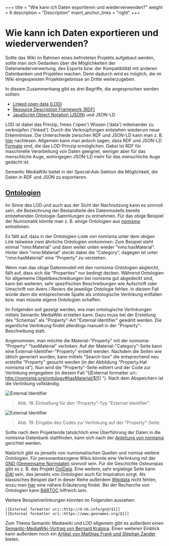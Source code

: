 +++
title = "Wie kann ich Daten exportieren und wiederverwenden?"
weight = 6
description = "Description"
insert_anchor_links = "right"
+++

# Wie kann ich Daten exportieren und wiederverwenden?

Sollte das Wiki im Rahmen eines befristeten Projekts aufgebaut werden, sollte man sich Gedanken über die Möglichkeiten der Datenwiederverwertung, des Exports bzw. der Kompatibilität mit anderen Datenbanken und Projekten machen. Denn dadurch wird es möglich, die im Wiki eingespeisten Projektergebnisse an Dritte weiterzugeben.

In diesem Zusammenhang gibt es drei Begriffe, die angesprochen werden sollten:
- [Linked open data (LOD)](https://kompetenzwerkd.github.io/infoportal/glossar/#linked-open-data)
- [Resource Description Framework (RDF)](https://kompetenzwerkd.github.io/infoportal/glossar/#rdf)
- [JavaScript Object Notation (JSON)](https://kompetenzwerkd.github.io/infoportal/glossar/#json) und JSON-LD

LOD ist dabei das Prinzip, freies ('open') Wissen ('data') miteinander zu verknüpfen ('linked'). Durch die Verknüpfungen entstehen wiederum neue Erkenntnisse. Die Unterschiede zwischen RDF und JSON-LD kann man z. B. [hier](https://allegrograph.com/rdf-json/) nachlesen. Allgemein kann man jedoch sagen, dass RDF und JSON-LD [Formate](https://kompetenzwerkd.github.io/infoportal/glossar/#dateiformat) sind, die das LOD-Prinzip ermöglichen. Dabei ist RDF für maschinelle Verarbeitung von Daten geeignet, weniger aber für das menschliche Auge, wohingegen JSON-LD mehr für das menschliche Auge gedacht ist.

Semantic MediaWiki bietet in der Special:Ask-Sektion die Möglichkeit, die Daten in RDF und JSON zu exportieren.



## [Ontologien](https://kompetenzwerkd.github.io/infoportal/glossar/#ontologie)

Im Sinne des LOD und auch aus der Sicht der Nachnutzung kann es sinnvoll sein, die Bezeichnung der Bestandteile des Datenmodells bereits entstehenden Ontologie-Sammlungen zu entnehmen. Für das obige Beispiel der Numismatik könnte man z. B. einige Ontologien aus [nomisma](http://nomisma.org/ontology) entnehmen.

Es fällt auf, dass in der Ontologien-Liste von nomisma unter dem obigen Link teilweise zwei ähnliche Ontologien vorkommen: Zum Beispiel steht einmal "nmo:Material" und dann weiter unten wieder "nmo:hasMaterial". Hinter dem "nmo:Material" steckt dabei die "Category", dagegen ist unter "nmo:hasMaterial" eine "Property" zu verstehen.

Wenn man das obige Datenmodell mit den nomisma-Ontologien abgleicht, fällt auf, dass sich die "Properties" nur bedingt decken. Während Ontologien für allgemeine Objektbeschreibungen bei nomisma gut abgedeckt sind, kann bei weiteren, sehr spezifischen Beschreibungen wie Aufschrift oder Umschrift von Avers / Revers die jeweilige Ontologie fehlen. In diesem Fall würde dann die entsprechende Spalte als ontologische Verlinkung entfallen bzw. man müsste eigene Ontologien schaffen.

Im Folgenden soll gezeigt werden, wie man ontologische Verlinkungen mittels Semantic MediaWiki erstellen kann:
Dazu muss bei der Erstellung des "Schemas" als "Property"-Art "External Identifier" gewählt werden. Die eigentliche Verlinkung findet allerdings manuell in der "Property"-Beschreibung statt.

Angenommen, man möchte die Material-"Property" mit der nomisma-"Property" "hasMaterial" verlinken: Auf der Material-"Category"-Seite kann eine External-Identifier-"Property" erstellt werden. Nachdem die Seiten wie üblich generiert wurden, kann mittels "Search-box" die entsprechend neu erstellte "Property" gesucht werden (in der Abbildung "Property:Hat nomisma id"). Nun wird die "Property"-Seite editiert und der Code zur Verlinkung eingegeben (in diesem Fall "[[External formatter uri:: http://nomisma.org/ontology#hasMaterial/$1]]
"). Nach dem Abspeichern ist die Verlinkung vollständig.

![External Identifier](/infoportal/images/smw/External-identifier1.png)
> Abb. 18: Eintsellung für den "Property"-Typ "External identifier".

![External Identifier](/infoportal/images/smw/External-identifier2.png)
> Abb. 19: Eingabe des Codes zur Verlinkung auf der "Property"-Seite.

Sollte nach dem Projektende tatsächlich eine Überführung der Daten in die nomisma-Datenbank stattfinden, kann sich nach der [Anleitung von nomisma](http://nomisma.org/documentation/contribute) gerichtet werden.




Natürlich gibt es jenseits von numismatischen Quellen und nomisa weitere Ontologien. Für personenbezogene Wikis könnte eine Verlinkung mit der [GND (Gemeinsame Normdatei)](https://kompetenzwerkd.github.io/infoportal/glossar/#gnd) sinnvoll sein. Für die Geschichte Osteuropas gibt es z. B. das Projekt [OstData](https://www.osmikon.de/servicemenue/ueber-uns/ueber-ostdata/). Eine weitere, sehr ergiebige Seite kann [iDAI](https://idai.world/) sein, das jenseits von Ontologien auch für Inspiration sorgt. Als klassisches Beispiel darf in dieser Reihe außerdem [Wikidata](https://www.wikidata.org/wiki/Wikidata:Main_Page) nicht fehlen, wozu man [hier](https://kompetenzwerkd.github.io/infoportal/glossar/#wikidata) eine nähere Erläuterung findet. Bei der Recherche von Ontologien kann [BARTOC](http://bartoc.org/) hilfreich sein. 

Weitere Beispielverlinkungen könnten im Folgenden aussehen:
```
[[External formatter uri::http://d-nb.info/gnd/$1]]
[[External formatter uri::https://www.geonames.org/$1]]
```


Zum Thema Semantic Mediawiki und LOD allgemein gibt es außerdem einen [Semantic-MediaWiki-Vortrag von Bernard Krabina](https://www.youtube.com/watch?v=T9e5zzoIf2M). Einen weiteren Einblick kann außerdem noch ein [Artikel von Matthias Frank und Stephan Zander](https://www.scitepress.org/papers/2017/65879/65879.pdf) bieten.